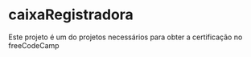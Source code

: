 # caixaRegistradora
Este projeto é um do projetos necessários para obter a certificação no freeCodeCamp
